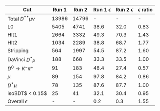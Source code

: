 | Cut                       | Run 1   | Run 2   | Run 1 $\epsilon$   | Run 2 $\epsilon$   | $\epsilon$ ratio   |
|---------------------------|---------|---------|--------------------|--------------------|--------------------|
| Total $D^{**}\mu\nu$      | 13986   | 14796   | -                  | -                  | -                  |
| L0                        | 5405    | 4741    | 38.6               | 32.0               | 0.83               |
| Hlt1                      | 2664    | 3332    | 49.3               | 70.3               | 1.43               |
| Hlt2                      | 1034    | 2289    | 38.8               | 68.7               | 1.77               |
| Stripping                 | 564     | 1997    | 54.5               | 87.2               | 1.60               |
| DaVinci $D^* \mu$         | 188     | 668     | 33.3               | 33.5               | 1.00               |
| $D^0\rightarrow K^-\pi^+$ | 91      | 183     | 48.4               | 27.4               | 0.57               |
| $\mu$                     | 89      | 154     | 97.8               | 84.2               | 0.86               |
| $D^* \mu$                 | 78      | 135     | 87.6               | 87.7               | 1.00               |
| isoBDT$ < 0.15$           | 25      | 41      | 32.1               | 30.4               | 0.95               |
| Overall $\epsilon$        | -       | -       | 0.2                | 0.3                | 1.55               |
